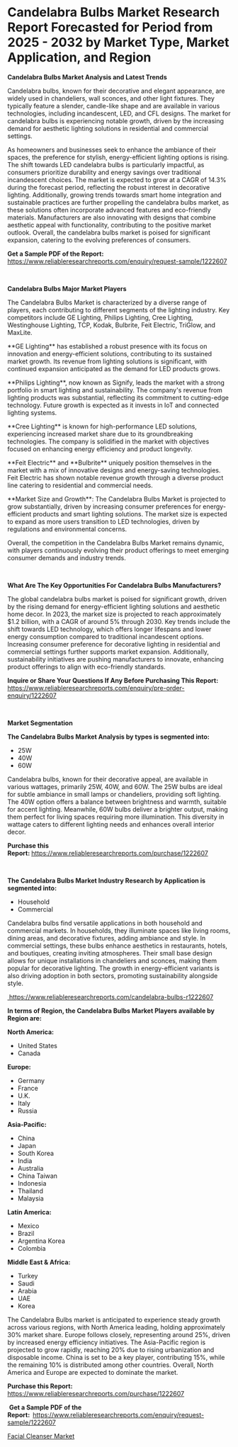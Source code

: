 <p><h1>Candelabra Bulbs Market Research Report Forecasted for Period from 2025 -  2032 by Market Type, Market Application, and Region</h1></p><p><strong>Candelabra Bulbs Market Analysis and Latest Trends</strong></p>
<p><p>Candelabra bulbs, known for their decorative and elegant appearance, are widely used in chandeliers, wall sconces, and other light fixtures. They typically feature a slender, candle-like shape and are available in various technologies, including incandescent, LED, and CFL designs. The market for candelabra bulbs is experiencing notable growth, driven by the increasing demand for aesthetic lighting solutions in residential and commercial settings. </p><p>As homeowners and businesses seek to enhance the ambiance of their spaces, the preference for stylish, energy-efficient lighting options is rising. The shift towards LED candelabra bulbs is particularly impactful, as consumers prioritize durability and energy savings over traditional incandescent choices. The market is expected to grow at a CAGR of 14.3% during the forecast period, reflecting the robust interest in decorative lighting. Additionally, growing trends towards smart home integration and sustainable practices are further propelling the candelabra bulbs market, as these solutions often incorporate advanced features and eco-friendly materials. Manufacturers are also innovating with designs that combine aesthetic appeal with functionality, contributing to the positive market outlook. Overall, the candelabra bulbs market is poised for significant expansion, catering to the evolving preferences of consumers.</p></p>
<p><strong>Get a Sample PDF of the Report:&nbsp;</strong> <a href="https://www.reliableresearchreports.com/enquiry/request-sample/1222607?utm_campaign=2954&utm_medium=2&utm_source=Github&utm_content=ia&utm_term=04042025&utm_id=candelabra-bulbs">https://www.reliableresearchreports.com/enquiry/request-sample/1222607</a></p>
<p>&nbsp;</p>
<p><strong>Candelabra Bulbs Major Market Players</strong></p>
<p><p>The Candelabra Bulbs Market is characterized by a diverse range of players, each contributing to different segments of the lighting industry. Key competitors include GE Lighting, Philips Lighting, Cree Lighting, Westinghouse Lighting, TCP, Kodak, Bulbrite, Feit Electric, TriGlow, and MaxLite. </p><p>**GE Lighting** has established a robust presence with its focus on innovation and energy-efficient solutions, contributing to its sustained market growth. Its revenue from lighting solutions is significant, with continued expansion anticipated as the demand for LED products grows.</p><p>**Philips Lighting**, now known as Signify, leads the market with a strong portfolio in smart lighting and sustainability. The company's revenue from lighting products was substantial, reflecting its commitment to cutting-edge technology. Future growth is expected as it invests in IoT and connected lighting systems.</p><p>**Cree Lighting** is known for high-performance LED solutions, experiencing increased market share due to its groundbreaking technologies. The company is solidified in the market with objectives focused on enhancing energy efficiency and product longevity.</p><p>**Feit Electric** and **Bulbrite** uniquely position themselves in the market with a mix of innovative designs and energy-saving technologies. Feit Electric has shown notable revenue growth through a diverse product line catering to residential and commercial needs. </p><p>**Market Size and Growth**: The Candelabra Bulbs Market is projected to grow substantially, driven by increasing consumer preferences for energy-efficient products and smart lighting solutions. The market size is expected to expand as more users transition to LED technologies, driven by regulations and environmental concerns. </p><p>Overall, the competition in the Candelabra Bulbs Market remains dynamic, with players continuously evolving their product offerings to meet emerging consumer demands and industry trends.</p></p>
<p>&nbsp;</p>
<p><strong>What Are The Key Opportunities For Candelabra Bulbs Manufacturers?</strong></p>
<p><p>The global candelabra bulbs market is poised for significant growth, driven by the rising demand for energy-efficient lighting solutions and aesthetic home decor. In 2023, the market size is projected to reach approximately $1.2 billion, with a CAGR of around 5% through 2030. Key trends include the shift towards LED technology, which offers longer lifespans and lower energy consumption compared to traditional incandescent options. Increasing consumer preference for decorative lighting in residential and commercial settings further supports market expansion. Additionally, sustainability initiatives are pushing manufacturers to innovate, enhancing product offerings to align with eco-friendly standards.</p></p>
<p><strong>Inquire or Share Your Questions If Any Before Purchasing This Report:</strong> <a href="https://www.reliableresearchreports.com/enquiry/pre-order-enquiry/1222607?utm_campaign=2954&utm_medium=2&utm_source=Github&utm_content=ia&utm_term=04042025&utm_id=candelabra-bulbs">https://www.reliableresearchreports.com/enquiry/pre-order-enquiry/1222607</a></p>
<p>&nbsp;</p>
<p><strong>Market Segmentation</strong></p>
<p><strong>The Candelabra Bulbs Market Analysis by types is segmented into:</strong></p>
<p><ul><li>25W</li><li>40W</li><li>60W</li></ul></p>
<p><p>Candelabra bulbs, known for their decorative appeal, are available in various wattages, primarily 25W, 40W, and 60W. The 25W bulbs are ideal for subtle ambiance in small lamps or chandeliers, providing soft lighting. The 40W option offers a balance between brightness and warmth, suitable for accent lighting. Meanwhile, 60W bulbs deliver a brighter output, making them perfect for living spaces requiring more illumination. This diversity in wattage caters to different lighting needs and enhances overall interior decor.</p></p>
<p><strong>Purchase this Report:&nbsp;</strong><a href="https://www.reliableresearchreports.com/purchase/1222607?utm_campaign=2954&utm_medium=2&utm_source=Github&utm_content=ia&utm_term=04042025&utm_id=candelabra-bulbs">https://www.reliableresearchreports.com/purchase/1222607</a></p>
<p>&nbsp;</p>
<p><strong>The Candelabra Bulbs Market Industry Research by Application is segmented into:</strong></p>
<p><ul><li>Household</li><li>Commercial</li></ul></p>
<p><p>Candelabra bulbs find versatile applications in both household and commercial markets. In households, they illuminate spaces like living rooms, dining areas, and decorative fixtures, adding ambiance and style. In commercial settings, these bulbs enhance aesthetics in restaurants, hotels, and boutiques, creating inviting atmospheres. Their small base design allows for unique installations in chandeliers and sconces, making them popular for decorative lighting. The growth in energy-efficient variants is also driving adoption in both sectors, promoting sustainability alongside style.</p></p>
<p><a href="https://www.reliableresearchreports.com/candelabra-bulbs-r1222607?utm_campaign=2954&utm_medium=2&utm_source=Github&utm_content=ia&utm_term=04042025&utm_id=candelabra-bulbs">&nbsp;https://www.reliableresearchreports.com/candelabra-bulbs-r1222607</a></p>
<p><strong>In terms of Region, the Candelabra Bulbs Market Players available by Region are:</strong></p>
<p>
    <p> <strong> North America: </strong>
        <ul>
            <li>United States</li>
            <li>Canada</li>
        </ul>
        </p> 
    <p> <strong> Europe: </strong>
        <ul>
            <li>Germany</li>
            <li>France</li>
            <li>U.K.</li>
            <li>Italy</li>
            <li>Russia</li>
        </ul>
        </p> 
    <p> <strong> Asia-Pacific: </strong>
        <ul>
            <li>China</li>
            <li>Japan</li>
            <li>South Korea</li>
            <li>India</li>
            <li>Australia</li>
            <li>China Taiwan</li>
            <li>Indonesia</li>
            <li>Thailand</li>
            <li>Malaysia</li>
        </ul>
        </p> 
    <p> <strong> Latin America: </strong>
        <ul>
            <li>Mexico</li>
            <li>Brazil</li>
            <li>Argentina Korea</li>
            <li>Colombia</li>
        </ul>
        </p> 
    <p> <strong> Middle East & Africa: </strong>
        <ul>
            <li>Turkey</li>
            <li>Saudi</li>
            <li>Arabia</li>
            <li>UAE</li>
            <li>Korea</li>
        </ul>
    </p>
    </p>
<p><p>The Candelabra Bulbs market is anticipated to experience steady growth across various regions, with North America leading, holding approximately 30% market share. Europe follows closely, representing around 25%, driven by increased energy efficiency initiatives. The Asia-Pacific region is projected to grow rapidly, reaching 20% due to rising urbanization and disposable income. China is set to be a key player, contributing 15%, while the remaining 10% is distributed among other countries. Overall, North America and Europe are expected to dominate the market.</p></p>
<p><strong>Purchase this Report: </strong><a href="https://www.reliableresearchreports.com/purchase/1222607?utm_campaign=2954&utm_medium=2&utm_source=Github&utm_content=ia&utm_term=04042025&utm_id=candelabra-bulbs">https://www.reliableresearchreports.com/purchase/1222607</a></p>
<p>&nbsp;<strong>Get a Sample PDF of the Report:&nbsp;&nbsp;</strong><a href="https://www.reliableresearchreports.com/enquiry/request-sample/1222607?utm_campaign=2954&utm_medium=2&utm_source=Github&utm_content=ia&utm_term=04042025&utm_id=candelabra-bulbs">https://www.reliableresearchreports.com/enquiry/request-sample/1222607</a></p>
<p><strong></strong></p>
<p><p><a href="https://github.com/ajayanhaizan/Market-Research-Report-List-1/blob/main/facial-cleanser-market.md?utm_campaign=2954&utm_medium=2&utm_source=Github&utm_content=ia&utm_term=04042025&utm_id=candelabra-bulbs">Facial Cleanser Market</a></p></p>